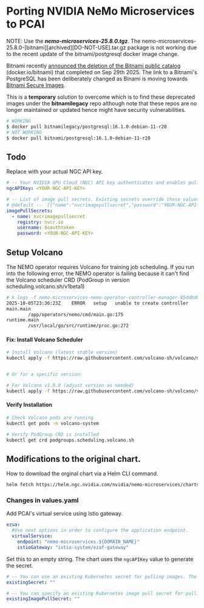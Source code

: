 # Porting NVIDIA NeMo Microservices to PCAI

NOTE: Use the ***nemo-microservices-25.8.0.tgz***. The nemo-microservices-25.8.0-[bitnami][archived][DO-NOT-USE].tar.gz package is not working due to the recent update of the bitnami/postgresql docker image change.

Bitnami recently [announced the deletion of the Bitnami public catalog](https://github.com/bitnami/containers/issues/83267) (docker.io/bitnami) that completed on Sep 29th 2025. The link to a Bitnami's PostgreSQL has been deliberately changed as Binami is moving towards [Bitnami Secure Images](https://news.broadcom.com/app-dev/broadcom-introduces-bitnami-secure-images-for-production-ready-containerized-applications). 

This is a **temporary** solution to overcome which is to find these deprecated images under the **bitnamilegacy** repo although note that these repos are no longer maintained or updated hence might have security vulnerabilities.

```sh
# WORKING
$ docker pull bitnamilegacy/postgresql:16.1.0-debian-11-r20 
# NOT WORKING
$ docker pull bitnami/postgresql:16.1.0-debian-11-r20 
```

## Todo

Replace <YOUR-NGC-API-KEY> with your actual NGC API key.

```yaml
# -- Your NVIDIA GPU Cloud (NGC) API key authenticates and enables pulling images from the NGC container registry. The existing secret overrides this key if you provide one to the `existingSecret` key.
ngcAPIKey: <YOUR-NGC-API-KEY>

# -- List of image pull secrets. Existing secrets override these values if you specify them. Use this only for experimentation when you want to hardcode a secret in your values file.
# @default -- `[{"name":"nvcrimagepullsecret","password":"YOUR-NGC-API-KEY","registry":"nvcr.io","username":"$$oauthtoken"}]`
imagePullSecrets:
  - name: nvcrimagepullsecret
    registry: nvcr.io
    username: $oauthtoken
    password: <YOUR-NGC-API-KEY>
```

## Setup Volcano

The NEMO operator requires Volcano for training job scheduling. If you run into the following error, the NEMO operator is failing because it can't find the Volcano scheduler CRD (PodGroup in version scheduling.volcano.sh/v1beta1)

```sh
# k logs -f nemo-microservices-nemo-operator-controller-manager-85ddbd8vzfz -n nemo
2025-10-05T23:36:23Z    ERROR   setup   unable to create controller     {"controller": "NemoTrainingJob", "error": "no matches for kind \"PodGroup\" in version \"scheduling.volcano.sh/v1beta1\""}
main.main
        /app/operators/nemo/cmd/main.go:175
runtime.main
        /usr/local/go/src/runtime/proc.go:272
```

#### Fix: Install Volcano Scheduler

```sh
# Install Volcano (latest stable version)
kubectl apply -f https://raw.githubusercontent.com/volcano-sh/volcano/master/installer/volcano-development.yaml


# Or for a specific version:

# For Volcano v1.9.0 (adjust version as needed)
kubectl apply -f https://raw.githubusercontent.com/volcano-sh/volcano/v1.9.0/installer/volcano-devel
```

#### Verify Installation
```sh
# Check Volcano pods are running
kubectl get pods -n volcano-system

# Verify PodGroup CRD is installed
kubectl get crd podgroups.scheduling.volcano.sh
```

## Modifications to the original chart.

How to download the orginal chart via a Helm CLI command. 

```sh
helm fetch https://helm.ngc.nvidia.com/nvidia/nemo-microservices/charts/nemo-microservices-helm-chart-25.8.0.tgz --username='$oauthtoken' --password=<YOUR-PASSWORD> --insecure-skip-tls-verify
```

### Changes in values.yaml

Add PCAI's virtual service using Istio gateway.

```yaml
ezua:
  #Use next options in order to configure the application endpoint.
  virtualService:
    endpoint: "nemo-microservices.${DOMAIN_NAME}"
    istioGateway: "istio-system/ezaf-gateway"
```

Set this to an empty string. The chart uses the `ngcAPIKey` value to generate the secret.

```yaml
# -- You can use an existing Kubernetes secret for pulling images. The chart uses the `ngcAPIKey` value to generate the secret if you set this to an empty string.
existingSecret: ""

# -- You can specify an existing Kubernetes image pull secret for pulling images from the container registry. The chart uses the `ngcAPIKey` value to generate the secret if you set this to an empty string.
existingImagePullSecret: ""
```